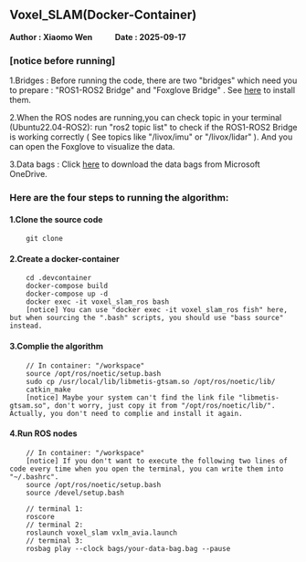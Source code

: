 ## Voxel_SLAM(Docker-Container)

**Author : Xiaomo Wen $\qquad$ Date : 2025-09-17** 

### [notice before running] 
1.Bridges : Before running the code, there are two "bridges" which need you to prepare : "ROS1-ROS2 Bridge" and "Foxglove Bridge" . See [here](https://github.com/vishomework/ros2_driver) to install them.

2.When the ROS nodes are running,you can check topic in your terminal (Ubuntu22.04-ROS2): run "ros2 topic list" to check if the ROS1-ROS2 Bridge is working correctly ( See topics like "/livox/imu" or "/livox/lidar" ). And you can open the Foxglove to visualize the data.

3.Data bags : Click [here](https://onedrive.live.com/?redeem=aHR0cHM6Ly8xZHJ2Lm1zL2YvYy84YjFlZjE4YWU0MTgxYzhkL0VyRXpuaGtKelR4SmlMdUo4QVFER1MwQnZDeTZLc3VhV0YyRDZjbngwNjFHRVE%5FZT1kTVJTbGY&id=8B1EF18AE4181C8D%21s199e33b1cd09493c88bb89f00403192d&cid=8B1EF18AE4181C8D) to download the data bags from Microsoft OneDrive.

### Here are the four steps to running the algorithm:
#### 1.Clone the source code
        git clone 
#### 2.Create a docker-container
        cd .devcontainer 
        docker-compose build
        docker-compose up -d
        docker exec -it voxel_slam_ros bash 
        [notice] You can use "docker exec -it voxel_slam_ros fish" here, but when sourcing the ".bash" scripts, you should use "bass source" instead.
#### 3.Complie the algorithm
        // In container: "/workspace"
        source /opt/ros/noetic/setup.bash
        sudo cp /usr/local/lib/libmetis-gtsam.so /opt/ros/noetic/lib/
        catkin_make
        [notice] Maybe your system can't find the link file "libmetis-gtsam.so", don't worry, just copy it from "/opt/ros/noetic/lib/". Actually, you don't need to complie and install it again.
#### 4.Run ROS nodes
        // In container: "/workspace"
        [notice] If you don't want to execute the following two lines of code every time when you open the terminal, you can write them into "~/.bashrc".
        source /opt/ros/noetic/setup.bash
        source /devel/setup.bash

        // terminal 1:
        roscore
        // terminal 2:
        roslaunch voxel_slam vxlm_avia.launch
        // terminal 3: 
        rosbag play --clock bags/your-data-bag.bag --pause

        

